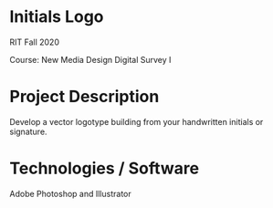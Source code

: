 # Initials Logo

RIT Fall 2020

Course: New Media Design Digital Survey I

# Project Description

Develop a vector logotype building from your handwritten initials or signature.

# Technologies / Software

Adobe Photoshop and Illustrator
